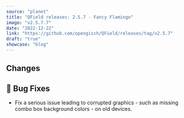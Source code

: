 ```yaml
---
source: "planet"
title: "QField releases: 2.5.7 - Fancy Flamingo"
image: "v2.5.7.7"
date: "2022-12-22"
link: "https://github.com/opengisch/QField/releases/tag/v2.5.7"
draft: "true"
showcase: "blog"
---
```


<h2>Changes</h2>
<h2><g-emoji class="g-emoji" alias="bug" fallback-src="https://github.githubassets.com/images/icons/emoji/unicode/1f41b.png">🐛</g-emoji> Bug Fixes</h2>
<ul>
<li>Fix a serious issue leading to corrupted graphics - such as missing combo box background colors - on old devices.</li>
</ul>
